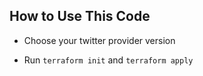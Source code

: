 ## How to Use This Code

- Choose your twitter provider version

- Run `terraform init` and `terraform apply`

